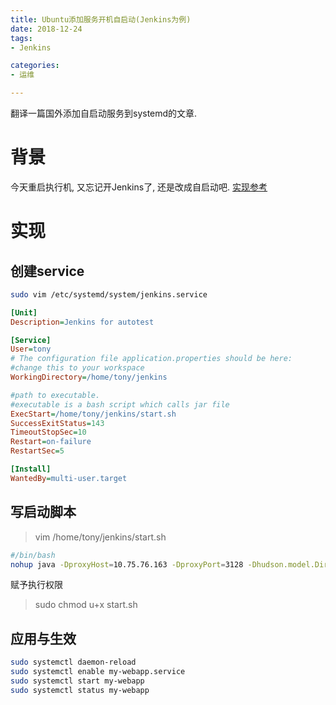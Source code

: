 ```yaml
---
title: Ubuntu添加服务开机自启动(Jenkins为例)
date: 2018-12-24
tags:
- Jenkins

categories: 
- 运维

---
```

翻译一篇国外添加自启动服务到systemd的文章.
<!--more-->
# 背景
今天重启执行机, 又忘记开Jenkins了, 还是改成自启动吧. [实现参考](https://dzone.com/articles/run-your-java-application-as-a-service-on-ubuntu)
# 实现
## 创建service
```bash
sudo vim /etc/systemd/system/jenkins.service
```
```ini
[Unit]
Description=Jenkins for autotest

[Service]
User=tony
# The configuration file application.properties should be here:
#change this to your workspace
WorkingDirectory=/home/tony/jenkins

#path to executable. 
#executable is a bash script which calls jar file
ExecStart=/home/tony/jenkins/start.sh
SuccessExitStatus=143
TimeoutStopSec=10
Restart=on-failure
RestartSec=5

[Install]
WantedBy=multi-user.target
```
## 写启动脚本
>vim /home/tony/jenkins/start.sh
```bash
#/bin/bash
nohup java -DproxyHost=10.75.76.163 -DproxyPort=3128 -Dhudson.model.DirectoryBrowserSupport.CSP= -Duser.timezone=Asia/Shanghai -jar `dirname $0`/jenkins.war >2&1 &
```
赋予执行权限
>sudo chmod u+x start.sh
## 应用与生效
```bash
sudo systemctl daemon-reload
sudo systemctl enable my-webapp.service
sudo systemctl start my-webapp
sudo systemctl status my-webapp
```

<!--stackedit_data:
eyJoaXN0b3J5IjpbNDMwOTEyMjYxXX0=
-->